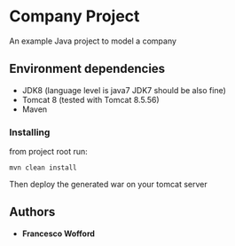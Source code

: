 # Company Project
An example Java project to model a company

## Environment dependencies
- JDK8 (language level is java7 JDK7 should be also fine)
- Tomcat 8 (tested with Tomcat 8.5.56)
- Maven

### Installing
from project root run:
```
mvn clean install
```
Then deploy the generated war on your tomcat server



## Authors

* **Francesco Wofford** 
